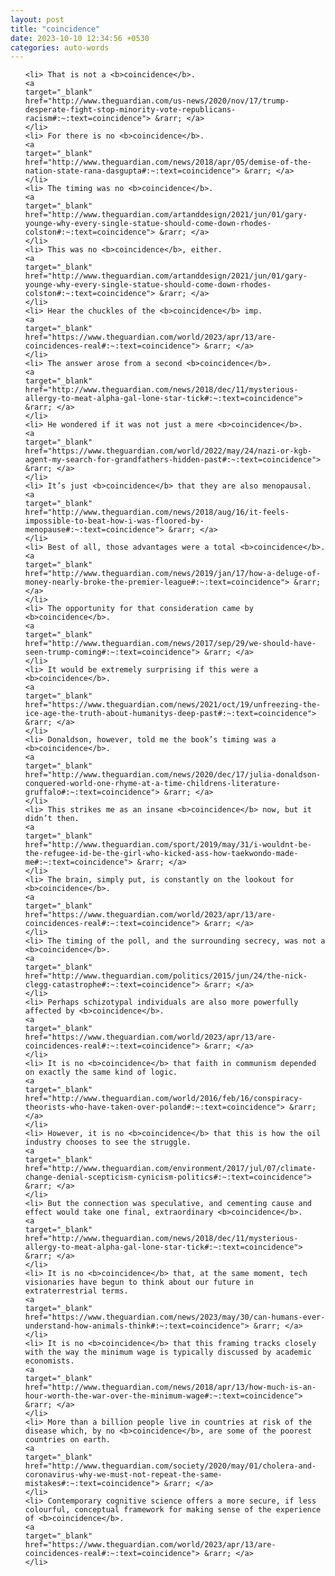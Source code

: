 ```yaml
---
layout: post
title: "coincidence"
date: 2023-10-10 12:34:56 +0530
categories: auto-words
---
```

<ol>

    <li> That is not a <b>coincidence</b>.
    <a 
    target="_blank" 
    href="http://www.theguardian.com/us-news/2020/nov/17/trump-desperate-fight-stop-minority-vote-republicans-racism#:~:text=coincidence"> &rarr; </a>
    </li>
    <li> For there is no <b>coincidence</b>.
    <a 
    target="_blank" 
    href="http://www.theguardian.com/news/2018/apr/05/demise-of-the-nation-state-rana-dasgupta#:~:text=coincidence"> &rarr; </a>
    </li>
    <li> The timing was no <b>coincidence</b>.
    <a 
    target="_blank" 
    href="http://www.theguardian.com/artanddesign/2021/jun/01/gary-younge-why-every-single-statue-should-come-down-rhodes-colston#:~:text=coincidence"> &rarr; </a>
    </li>
    <li> This was no <b>coincidence</b>, either.
    <a 
    target="_blank" 
    href="http://www.theguardian.com/artanddesign/2021/jun/01/gary-younge-why-every-single-statue-should-come-down-rhodes-colston#:~:text=coincidence"> &rarr; </a>
    </li>
    <li> Hear the chuckles of the <b>coincidence</b> imp.
    <a 
    target="_blank" 
    href="https://www.theguardian.com/world/2023/apr/13/are-coincidences-real#:~:text=coincidence"> &rarr; </a>
    </li>
    <li> The answer arose from a second <b>coincidence</b>.
    <a 
    target="_blank" 
    href="http://www.theguardian.com/news/2018/dec/11/mysterious-allergy-to-meat-alpha-gal-lone-star-tick#:~:text=coincidence"> &rarr; </a>
    </li>
    <li> He wondered if it was not just a mere <b>coincidence</b>.
    <a 
    target="_blank" 
    href="https://www.theguardian.com/world/2022/may/24/nazi-or-kgb-agent-my-search-for-grandfathers-hidden-past#:~:text=coincidence"> &rarr; </a>
    </li>
    <li> It’s just <b>coincidence</b> that they are also menopausal.
    <a 
    target="_blank" 
    href="http://www.theguardian.com/news/2018/aug/16/it-feels-impossible-to-beat-how-i-was-floored-by-menopause#:~:text=coincidence"> &rarr; </a>
    </li>
    <li> Best of all, those advantages were a total <b>coincidence</b>.
    <a 
    target="_blank" 
    href="http://www.theguardian.com/news/2019/jan/17/how-a-deluge-of-money-nearly-broke-the-premier-league#:~:text=coincidence"> &rarr; </a>
    </li>
    <li> The opportunity for that consideration came by <b>coincidence</b>.
    <a 
    target="_blank" 
    href="http://www.theguardian.com/news/2017/sep/29/we-should-have-seen-trump-coming#:~:text=coincidence"> &rarr; </a>
    </li>
    <li> It would be extremely surprising if this were a <b>coincidence</b>.
    <a 
    target="_blank" 
    href="https://www.theguardian.com/news/2021/oct/19/unfreezing-the-ice-age-the-truth-about-humanitys-deep-past#:~:text=coincidence"> &rarr; </a>
    </li>
    <li> Donaldson, however, told me the book’s timing was a <b>coincidence</b>.
    <a 
    target="_blank" 
    href="http://www.theguardian.com/news/2020/dec/17/julia-donaldson-conquered-world-one-rhyme-at-a-time-childrens-literature-gruffalo#:~:text=coincidence"> &rarr; </a>
    </li>
    <li> This strikes me as an insane <b>coincidence</b> now, but it didn’t then.
    <a 
    target="_blank" 
    href="http://www.theguardian.com/sport/2019/may/31/i-wouldnt-be-the-refugee-id-be-the-girl-who-kicked-ass-how-taekwondo-made-me#:~:text=coincidence"> &rarr; </a>
    </li>
    <li> The brain, simply put, is constantly on the lookout for <b>coincidence</b>.
    <a 
    target="_blank" 
    href="https://www.theguardian.com/world/2023/apr/13/are-coincidences-real#:~:text=coincidence"> &rarr; </a>
    </li>
    <li> The timing of the poll, and the surrounding secrecy, was not a <b>coincidence</b>.
    <a 
    target="_blank" 
    href="http://www.theguardian.com/politics/2015/jun/24/the-nick-clegg-catastrophe#:~:text=coincidence"> &rarr; </a>
    </li>
    <li> Perhaps schizotypal individuals are also more powerfully affected by <b>coincidence</b>.
    <a 
    target="_blank" 
    href="https://www.theguardian.com/world/2023/apr/13/are-coincidences-real#:~:text=coincidence"> &rarr; </a>
    </li>
    <li> It is no <b>coincidence</b> that faith in communism depended on exactly the same kind of logic.
    <a 
    target="_blank" 
    href="http://www.theguardian.com/world/2016/feb/16/conspiracy-theorists-who-have-taken-over-poland#:~:text=coincidence"> &rarr; </a>
    </li>
    <li> However, it is no <b>coincidence</b> that this is how the oil industry chooses to see the struggle.
    <a 
    target="_blank" 
    href="http://www.theguardian.com/environment/2017/jul/07/climate-change-denial-scepticism-cynicism-politics#:~:text=coincidence"> &rarr; </a>
    </li>
    <li> But the connection was speculative, and cementing cause and effect would take one final, extraordinary <b>coincidence</b>.
    <a 
    target="_blank" 
    href="http://www.theguardian.com/news/2018/dec/11/mysterious-allergy-to-meat-alpha-gal-lone-star-tick#:~:text=coincidence"> &rarr; </a>
    </li>
    <li> It is no <b>coincidence</b> that, at the same moment, tech visionaries have begun to think about our future in extraterrestrial terms.
    <a 
    target="_blank" 
    href="https://www.theguardian.com/news/2023/may/30/can-humans-ever-understand-how-animals-think#:~:text=coincidence"> &rarr; </a>
    </li>
    <li> It is no <b>coincidence</b> that this framing tracks closely with the way the minimum wage is typically discussed by academic economists.
    <a 
    target="_blank" 
    href="http://www.theguardian.com/news/2018/apr/13/how-much-is-an-hour-worth-the-war-over-the-minimum-wage#:~:text=coincidence"> &rarr; </a>
    </li>
    <li> More than a billion people live in countries at risk of the disease which, by no <b>coincidence</b>, are some of the poorest countries on earth.
    <a 
    target="_blank" 
    href="http://www.theguardian.com/society/2020/may/01/cholera-and-coronavirus-why-we-must-not-repeat-the-same-mistakes#:~:text=coincidence"> &rarr; </a>
    </li>
    <li> Contemporary cognitive science offers a more secure, if less colourful, conceptual framework for making sense of the experience of <b>coincidence</b>.
    <a 
    target="_blank" 
    href="https://www.theguardian.com/world/2023/apr/13/are-coincidences-real#:~:text=coincidence"> &rarr; </a>
    </li>